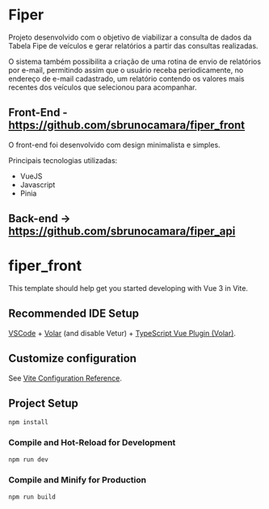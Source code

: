 
# Fiper

Projeto desenvolvido com o objetivo de viabilizar a consulta de dados da Tabela Fipe de veículos e gerar relatórios a partir das consultas realizadas.

O sistema também possibilita a criação de uma rotina de envio de relatórios por e-mail, permitindo assim que o usuário receba periodicamente, no endereço de e-mail cadastrado, um relatório contendo os valores mais recentes dos veículos que selecionou para acompanhar.




##  Front-End  - https://github.com/sbrunocamara/fiper_front

O front-end foi desenvolvido com design minimalista e simples.

Principais tecnologias utilizadas:

- VueJS
- Javascript
- Pinia


## Back-end -> https://github.com/sbrunocamara/fiper_api


# fiper_front

This template should help get you started developing with Vue 3 in Vite.

## Recommended IDE Setup

[VSCode](https://code.visualstudio.com/) + [Volar](https://marketplace.visualstudio.com/items?itemName=Vue.volar) (and disable Vetur) + [TypeScript Vue Plugin (Volar)](https://marketplace.visualstudio.com/items?itemName=Vue.vscode-typescript-vue-plugin).

## Customize configuration

See [Vite Configuration Reference](https://vitejs.dev/config/).

## Project Setup

```sh
npm install
```

### Compile and Hot-Reload for Development

```sh
npm run dev
```

### Compile and Minify for Production

```sh
npm run build
```
